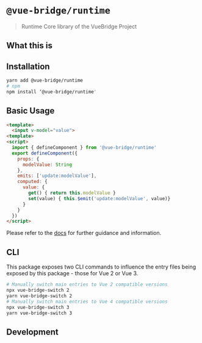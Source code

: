 # `@vue-bridge/runtime`

> Runtime Core library of the VueBridge Project

## What this is

## Installation 

```bash
yarn add @vue-bridge/runtime
# npm
npm install ‘@vue-bridge/runtime'
```

## Basic Usage

```html
<template>
  <input v-model="value">
<template>
<script>
  import { defineComponent } from '@vue-bridge/runtime'
  export defineComponent({
    props: {
      modelValue: String
    },
    emits: ['update:modelValue'],
    computed: {
      value: {
        get() { return this.modelValue }
        set(value) { this.$emit('update:modelValue', value)}
      }
    }
  })
</script>
```

Please refer to the [docs](#) for further guidance and information.

## CLI

This package exposes two CLI commands to influence the entry files being exposed by this package - those for Vue 2 or Vue 3.

```bash
# Manually switch main entries to Vue 2 compatible versions
npx vue-bridge-switch 2
yarn vue-bridge-switch 2
# Manually switch main entries to Vue 4 compatible versions
npx vue-bridge-switch 3
yarn vue-bridge-switch 3
```

## Development